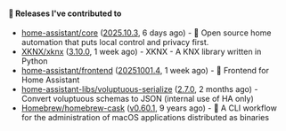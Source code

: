 #### 🔭 Releases I've contributed to

- [home-assistant/core](https://github.com/home-assistant/core) ([2025.10.3](https://github.com/home-assistant/core/releases/tag/2025.10.3), 6 days ago) - :house_with_garden: Open source home automation that puts local control and privacy first.
- [XKNX/xknx](https://github.com/XKNX/xknx) ([3.10.0](https://github.com/XKNX/xknx/releases/tag/3.10.0), 1 week ago) - XKNX - A KNX library written in Python
- [home-assistant/frontend](https://github.com/home-assistant/frontend) ([20251001.4](https://github.com/home-assistant/frontend/releases/tag/20251001.4), 1 week ago) - :lollipop: Frontend for Home Assistant
- [home-assistant-libs/voluptuous-serialize](https://github.com/home-assistant-libs/voluptuous-serialize) ([2.7.0](https://github.com/home-assistant-libs/voluptuous-serialize/releases/tag/2.7.0), 2 months ago) - Convert voluptuous schemas to JSON (internal use of HA only)
- [Homebrew/homebrew-cask](https://github.com/Homebrew/homebrew-cask) ([v0.60.1](https://github.com/Homebrew/homebrew-cask/releases/tag/v0.60.1), 9 years ago) - 🍻 A CLI workflow for the administration of macOS applications distributed as binaries
